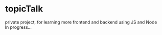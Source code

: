 # topicTalk
private project, for learning more frontend and backend using JS and Node
In progress...
